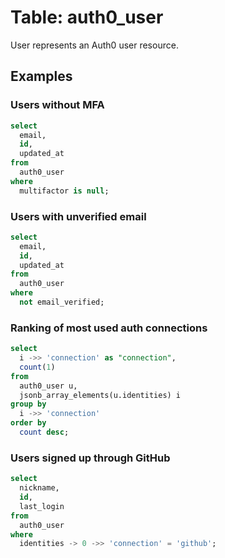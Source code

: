 # Table: auth0_user

User represents an Auth0 user resource.

## Examples

### Users without MFA

```sql
select
  email,
  id,
  updated_at
from
  auth0_user
where
  multifactor is null;
```

### Users with unverified email

```sql
select
  email,
  id,
  updated_at
from
  auth0_user
where
  not email_verified;
```

### Ranking of most used auth connections

```sql
select
  i ->> 'connection' as "connection",
  count(1)
from
  auth0_user u,
  jsonb_array_elements(u.identities) i
group by
  i ->> 'connection'
order by
  count desc;
```

### Users signed up through GitHub

```sql
select
  nickname,
  id,
  last_login
from
  auth0_user
where
  identities -> 0 ->> 'connection' = 'github';
```
